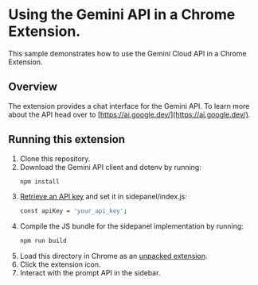 # Using the Gemini API in a Chrome Extension.

This sample demonstrates how to use the Gemini Cloud API in a Chrome Extension.

## Overview

The extension provides a chat interface for the Gemini API. To learn more about the API head over to [https://ai.google.dev/](https://ai.google.dev/).

## Running this extension

1. Clone this repository.
2. Download the Gemini API client and dotenv by running:
   ```sh
   npm install
   ```
3. [Retrieve an API key](https://ai.google.dev/gemini-api/docs/api-key) and set it in sidepanel/index.js:
   ```sh
   const apiKey = 'your_api_key';
   ```
4. Compile the JS bundle for the sidepanel implementation by running:
   ```sh
   npm run build
   ```
5. Load this directory in Chrome as an [unpacked extension](https://developer.chrome.com/docs/extensions/mv3/getstarted/development-basics/#load-unpacked).
6. Click the extension icon.
7. Interact with the prompt API in the sidebar.
